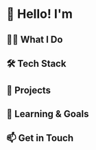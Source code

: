 # 👋 Hello! I'm 

## 👨‍💻 What I Do

## 🛠️ Tech Stack



## 🚀 Projects

## 🌱 Learning & Goals


## 📫 Get in Touch

